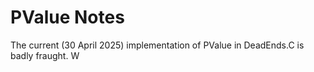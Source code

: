 # PValue Notes

The current (30 April 2025) implementation of PValue in DeadEnds.C is badly fraught. W
